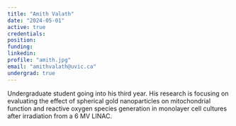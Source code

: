 ```yaml
---
title: "Amith Valath"
date: "2024-05-01"
active: true
credentials:
position:
funding:
linkedin:
profile: "amith.jpg"
email: "amithvalath@uvic.ca"
undergrad: true
---
```


Undergraduate student going into his third year. His research is focusing on evaluating the effect of spherical gold nanoparticles on mitochondrial function and reactive oxygen species generation in monolayer cell cultures after irradiation from a 6 MV LINAC.
